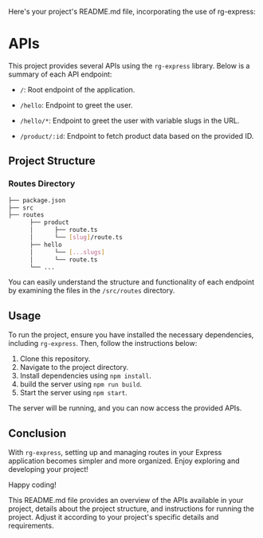 Here's your project's README.md file, incorporating the use of rg-express:

# APIs

This project provides several APIs using the `rg-express` library. Below is a summary of each API endpoint:

- `/`: Root endpoint of the application.
- `/hello`: Endpoint to greet the user.

- `/hello/*`: Endpoint to greet the user with variable slugs in the URL.

- `/product/:id`: Endpoint to fetch product data based on the provided ID.

## Project Structure

### Routes Directory

```bash
├── package.json
├── src
├── routes
      ├── product
      │      ├── route.ts
      │      └── [slug]/route.ts
      ├── hello
      │      └── [...slugs]
      │      └── route.ts
      └── ...

```

You can easily understand the structure and functionality of each endpoint by examining the files in the `/src/routes` directory.

## Usage

To run the project, ensure you have installed the necessary dependencies, including `rg-express`. Then, follow the instructions below:

1. Clone this repository.
2. Navigate to the project directory.
3. Install dependencies using `npm install`.
4. build the server using `npm run build`.
5. Start the server using `npm start`.

The server will be running, and you can now access the provided APIs.

## Conclusion

With `rg-express`, setting up and managing routes in your Express application becomes simpler and more organized. Enjoy exploring and developing your project!

Happy coding!

This README.md file provides an overview of the APIs available in your project, details about the project structure, and instructions for running the project. Adjust it according to your project's specific details and requirements.
